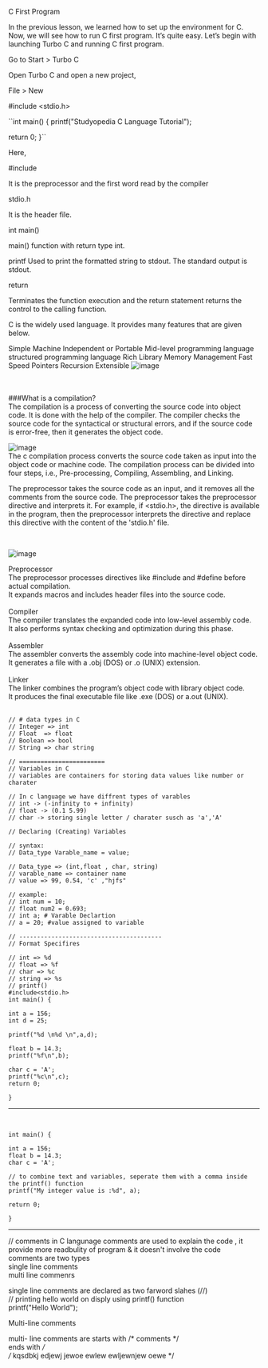 C First Program

In the previous lesson, we learned how to set up the environment for C. Now, we will see how to run C first program.  It’s quite easy. Let’s begin with launching Turbo C and running C first program.

Go to Start > Turbo C

Open Turbo C and open a new project,

File > New


#include <stdio.h>
 
``int main()
{
   printf("Studyopedia C Language Tutorial"); 
 
   return 0;
}``

 
Here,

#include

It is the preprocessor and the first word read by the compiler

stdio.h

It is the header file.

int main()

main() function with return type int.

printf
Used to print the formatted string to stdout. The standard output is stdout.

return

Terminates the function execution and the return statement returns the control to the calling function.


C is the widely used language. It provides many features that are given below.

Simple
Machine Independent or Portable
Mid-level programming language
structured programming language
Rich Library
Memory Management
Fast Speed
Pointers
Recursion
Extensible
![image](https://github.com/user-attachments/assets/8228baea-a92c-4bae-9741-5f5021984f7a)

<br>
<br>
###What is a compilation?<br>
The compilation is a process of converting the source code into object code. It is done with the help of the compiler. The compiler checks the source code for the syntactical or structural errors, and if the source code is error-free, then it generates the object code.<br>


![image](https://github.com/user-attachments/assets/a713bb4a-d5fa-4e57-959a-89c735294ba5)
<br>
The c compilation process converts the source code taken as input into the object code or machine code. The compilation process can be divided into four steps, i.e., Pre-processing, Compiling, Assembling, and Linking.<br>

The preprocessor takes the source code as an input, and it removes all the comments from the source code. The preprocessor takes the preprocessor directive and interprets it. For example, if <stdio.h>, the directive is available in the program, then the preprocessor interprets the directive and replace this directive with the content of the 'stdio.h' file.<br>

<br>

![image](https://github.com/user-attachments/assets/01ff5016-9c46-4e48-9fec-f175be345b3f)
<br>

Preprocessor<br>
The preprocessor processes directives like #include and #define before actual compilation.<br>
It expands macros and includes header files into the source code.<br>
<br>
Compiler<br>
The compiler translates the expanded code into low-level assembly code.<br>
It also performs syntax checking and optimization during this phase.<br>
<br>
Assembler<br>
The assembler converts the assembly code into machine-level object code.<br>
It generates a file with a .obj (DOS) or .o (UNIX) extension.<br>
<br>
Linker<br>
The linker combines the program’s object code with library object code.<br>
It produces the final executable file like .exe (DOS) or a.out (UNIX).<br>
<br>


```
// # data types in C 
// Integer => int 
// Float  => float
// Boolean => bool
// String => char string

// ========================
// Variables in C 
// variables are containers for storing data values like number or charater 

// In c language we have diffrent types of varables 
// int -> (-infinity to + infinity)
// float -> (0.1 5.99)
// char -> storing single letter / charater susch as 'a','A'

// Declaring (Creating) Variables 

// syntax:
// Data_type Varable_name = value;

// Data_type => (int,float , char, string)
// varable_name => container name 
// value => 99, 0.54, 'c' ,"hjfs"

// example:
// int num = 10;
// float num2 = 0.693;
// int a; # Varable Declartion 
// a = 20; #value assigned to variable 

// ----------------------------------------
// Format Specifires

// int => %d 
// float => %f 
// char => %c 
// string => %s 
// printf()
#include<stdio.h>
int main() {
    
int a = 156;
int d = 25;

printf("%d \n%d \n",a,d);

float b = 14.3;
printf("%f\n",b);

char c = 'A';
printf("%c\n",c);
return 0;

}
```
---

<br>

```#include<stdio.h>
int main() {
    
int a = 156;
float b = 14.3;
char c = 'A';

// to combine text and variables, seperate them with a comma inside the printf() function
printf("My integer value is :%d", a);

return 0;

}
```

---

// comments in C langunage 
comments are used to explain the code , it provide more readbulity of program & it doesn't involve the code <br>
comments are two types <br>
single line comments <br>
multi line commenrs <br>

single line comments are declared as two farword slahes (//)<br>
// printing hello world on disply using printf() function <br>
printf("Hello World");<br>

Multi-line comments <br>
 
multi- line comments are starts with /* comments  */<br>
ends with */ <br>
/*
kqsdbkj
edjewj
jewoe
ewlew
ewljewnjew
oewe
*/
